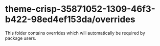 # theme-crisp-35871052-1309-46f3-b422-98ed4ef153da/overrides

This folder contains overrides which will automatically be required by package users.
